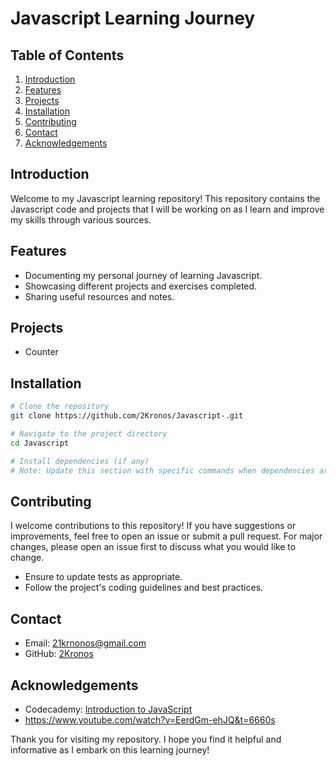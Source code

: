 
# Javascript Learning Journey

## Table of Contents

1. [Introduction](#introduction)
2. [Features](#features)
3. [Projects](#Projects)
4. [Installation](#installation)
5. [Contributing](#contributing)
6. [Contact](#contact)
7. [Acknowledgements](#acknowledgements)

## Introduction

Welcome to my Javascript learning repository! This repository contains the Javascript code and projects that I will be working on as I learn and improve my skills through various sources.

## Features

- Documenting my personal journey of learning Javascript.
- Showcasing different projects and exercises completed.
- Sharing useful resources and notes.

## Projects

- Counter 
## Installation

```bash
# Clone the repository
git clone https://github.com/2Kronos/Javascript-.git

# Navigate to the project directory
cd Javascript

# Install dependencies (if any)
# Note: Update this section with specific commands when dependencies are added
```

## Contributing

I welcome contributions to this repository! If you have suggestions or improvements, feel free to open an issue or submit a pull request. For major changes, please open an issue first to discuss what you would like to change.

- Ensure to update tests as appropriate.
- Follow the project's coding guidelines and best practices.

## Contact

- Email: 21krnonos@gmail.com
- GitHub: [2Kronos](https://github.com/2Kronos)

## Acknowledgements

- Codecademy: [Introduction to JavaScript](https://www.codecademy.com/enrolled/courses/introduction-to-javascript)
- https://www.youtube.com/watch?v=EerdGm-ehJQ&t=6660s

Thank you for visiting my repository. I hope you find it helpful and informative as I embark on this learning journey!
